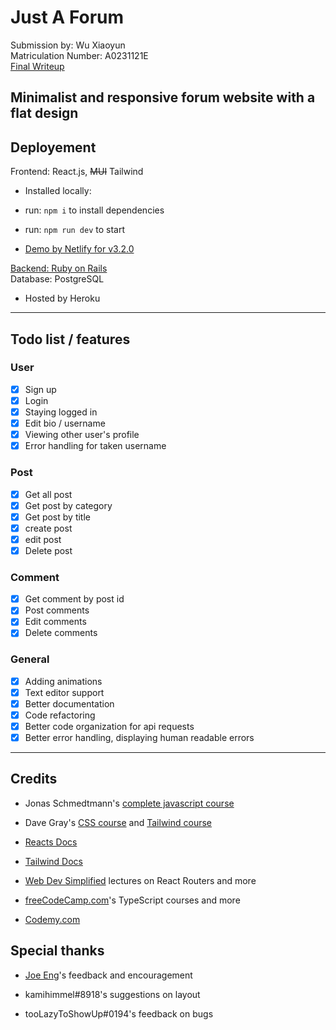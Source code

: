 # Just A Forum

Submission by: Wu Xiaoyun  
Matriculation Number: A0231121E  
[Final Writeup](https://docs.google.com/document/d/1_7w9-Mj1T05pht_L0UZ7bGTFUNCujPL_qVmfqGAebLI/edit?usp=sharing)

## Minimalist and responsive forum website with a flat design

## Deployement

Frontend: React.js, ~~MUI~~ Tailwind

- Installed locally:
- run: `npm i` to install dependencies
- run: `npm run dev` to start

- [Demo by Netlify for v3.2.0](https://justforum.netlify.app/)

[Backend: Ruby on Rails](https://github.com/ForAeons/cvwo_forum_backend)  
Database: PostgreSQL

- Hosted by Heroku

---

## Todo list / features

### User

- [x] Sign up
- [x] Login
- [x] Staying logged in
- [x] Edit bio / username
- [x] Viewing other user's profile
- [x] Error handling for taken username

### Post

- [x] Get all post
- [x] Get post by category
- [x] Get post by title
- [x] create post
- [x] edit post
- [x] Delete post

### Comment

- [x] Get comment by post id
- [x] Post comments
- [x] Edit comments
- [x] Delete comments

### General

- [x] Adding animations
- [x] Text editor support
- [x] Better documentation
- [x] Code refactoring
- [x] Better code organization for api requests
- [x] Better error handling, displaying human readable errors

---

## Credits

- Jonas Schmedtmann's [complete javascript course](https://www.udemy.com/course/the-complete-javascript-course/)

- Dave Gray's [CSS course](https://www.youtube.com/watch?v=n4R2E7O-Ngo) and [Tailwind course](https://www.youtube.com/watch?v=lCxcTsOHrjo&t=6035s)

- [Reacts Docs](https://beta.reactjs.org/learn)

- [Tailwind Docs](https://tailwindcss.com/docs)

- [Web Dev Simplified](https://www.youtube.com/@WebDevSimplified) lectures on React Routers and more

- [freeCodeCamp.com](https://www.youtube.com/@freecodecamp)'s TypeScript courses and more

- [Codemy.com](https://www.youtube.com/@Codemycom)

## Special thanks

- [Joe Eng](https://www.linkedin.com/in/yu-siang-eng/)'s feedback and encouragement

- kamihimmel#8918's suggestions on layout

- tooLazyToShowUp#0194's feedback on bugs
